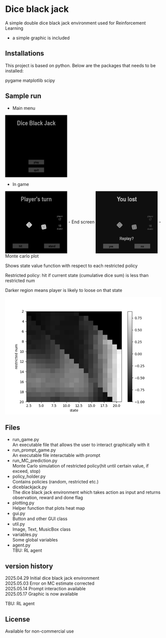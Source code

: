 # Dice black jack
A simple double dice black jack environment used for Reinforcement Learning


- a simple graphic is included

## Installations
This project is based on python. Below are the packages that needs to be installed:


pygame
matplotlib
scipy

## Sample run
- Main  menu       
<img src="./sample_run/main.png" width="200" height="200" align="center">  

- In game       
<img src="./sample_run/in_game.png" width="200" height="200" align="center">  
- End screen       
<img src="./sample_run/result.png" width="200" height="200" align="center">
- Monte carlo plot        

Shows state value function with respect to each restricted policy     


Restricted policy: hit if current state (cumulative dice sum) is less than restricted num     


Darker region means player is likely to loose on that state


<img src="./sample_run/MC_plot.png" align="center">  


## Files
- run_game.py      
An executable file that allows the user to interact graphically with it
- run_prompt_game.py     
An executable file interactable with prompt
- run_MC_prediction.py     
Monte Carlo simulation of restricted policy(hit until certain value, if exceed, stop)
- policy_holder.py         
Contains policies (random, restricted etc.)
- diceblackjack.py     
The dice black jack environment which takes action as input and returns observation, reward and done flag
- plotting.py     
Helper function that plots heat map
- gui.py     
Button and other GUI class
- util.py     
Image, Text, MusicBox class
- variables.py     
Some global variables
- agent.py     
TBU: RL agent

## version history

2025.04.29 Initial dice black jack environment      
2025.05.03 Error on MC estimate corrected      
2025.05.14 Prompt interaction available       
2025.05.17 Graphic is now available


TBU: RL agent

## License
Available for non-commercial use

